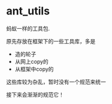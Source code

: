 # ant_utils
蚂蚁一样的工具包.

原先存放在框架下的一些工具库，多是
- 造的轮子
- 从网上copy的
- 从框架中copy的

这些库较为杂乱，暂时没有一个规范来统一

接下来会渐渐的规范它！




 
